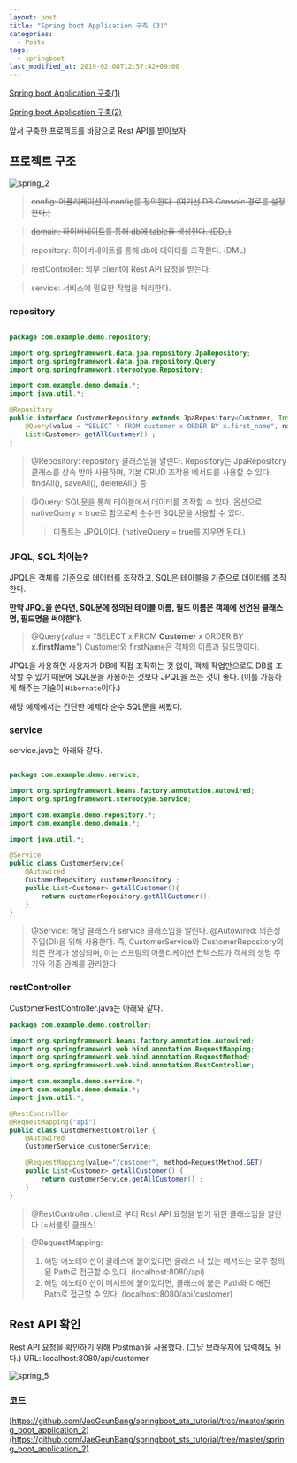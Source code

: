 ```yaml
---
layout: post
title: "Spring boot Application 구축 (3)"
categories:
  - Posts
tags:
  - springboot
last_modified_at: 2019-02-08T12:57:42+09:00
---
```



[Spring boot Application 구축(1)](https://jaegeunbang.github.io/web.springboot/Spring-Boot-Application-%EA%B5%AC%EC%B6%95(1)/)

[Spring boot Application 구축(2)](https://jaegeunbang.github.io/web.springboot/Spring-Boot-Application-%EA%B5%AC%EC%B6%95(2)/)

앞서 구축한 프로젝트를 바탕으로 Rest API를 받아보자.

## 프로젝트 구조

![spring_2](https://user-images.githubusercontent.com/22383120/52461702-86aaed80-2bb3-11e9-9e7b-8720b4fa57ba.PNG)

> ~~config: 어플리케이션의 config를 정의한다. (여기선 DB Console 경로를 설정한다.)~~

> ~~domain: 하이버네이트를 통해 db에 table을 생성한다. (DDL)~~

> repository: 하이버네이트를 통해 db에 데이터를 조작한다. (DML)

> restController: 외부 client에 Rest API 요청을 받는다.

> service: 서비스에 필요한 작업을 처리한다.


### repository
```java

package com.example.demo.repository;

import org.springframework.data.jpa.repository.JpaRepository;
import org.springframework.data.jpa.repository.Query;
import org.springframework.stereotype.Repository;

import com.example.demo.domain.*;
import java.util.*;

@Repository
public interface CustomerRepository extends JpaRepository<Customer, Integer> {
    @Query(value = "SELECT * FROM customer x ORDER BY x.first_name", nativeQuery = true)
    List<Customer> getAllCustomer() ;
}
```
> @Repository: repository 클래스임을 알린다. Repository는 JpaRepository 클래스를 상속 받아 사용하며, 기본 CRUD 조작용 메서드를 사용할 수 있다.
findAll(), saveAll(), deleteAll() 등

> @Query: SQL문을 통해 테이블에서 데이터를 조작할 수 있다. 옵션으로 nativeQuery =  true로 함으로써 순수한 SQL문을 사용할 수 있다.
>> 디폴트는 JPQL이다. (nativeQuery = true를 지우면 된다.)

### JPQL, SQL 차이는?
JPQL은 객체를 기준으로 데이터를 조작하고, SQL은 테이블을 기준으로 데이터를 조작한다.

 **만약 JPQL을 쓴다면, SQL문에 정의된 테이블 이름, 필드 이름은 객체에 선언된 클래스명, 필드명을 써야한다.**

> @Query(value =  "SELECT x FROM **Customer** x ORDER BY **x.firstName**")
> Customer와 firstName은 객체의 이름과 필드명이다. 

JPQL을 사용하면 사용자가 DB에 직접 조작하는 것 없이, 객체 작업만으로도 DB를 조작할 수 있기 때문에 SQL문을 사용하는 것보다 JPQL을 쓰는 것이 좋다.
(이를 가능하게 해주는 기술이 `Hibernate`이다.)

해당 예제에서는 간단한 예제라 순수 SQL문을 써봤다.


### service

service.java는 아래와 같다.

```java

package com.example.demo.service;

import org.springframework.beans.factory.annotation.Autowired;
import org.springframework.stereotype.Service;

import com.example.demo.repository.*;
import com.example.demo.domain.*;

import java.util.*;

@Service
public class CustomerService{
    @Autowired
    CustomerRepository customerRepository ;
    public List<Customer> getAllCustomer(){
        return customerRepository.getAllCustomer();
    }
}
```
> @Service: 해당 클래스가 service 클래스임을 알린다.
> @Autowired: 의존성 주입(DI)을 위해 사용한다. 
> 즉, CustomerService와 CustomerRepository의 의존 관계가 생성되며, 이는 스프링의 어플리케이션 컨텍스트가 객체의 생명 주기와 의존 관계를 관리한다.

### restController
CustomerRestController.java는 아래와 같다.

```java
package com.example.demo.controller;

import org.springframework.beans.factory.annotation.Autowired;
import org.springframework.web.bind.annotation.RequestMapping;
import org.springframework.web.bind.annotation.RequestMethod;
import org.springframework.web.bind.annotation.RestController;

import com.example.demo.service.*;
import com.example.demo.domain.*;
import java.util.*;

@RestController
@RequestMapping("api")
public class CustomerRestController {
    @Autowired
    CustomerService customerService;

    @RequestMapping(value="/customer", method=RequestMethod.GET)
    public List<Customer> getAllCustomer() {
        return customerService.getAllCustomer() ;
    }
}
```
> @RestController: client로 부터 Rest API 요청을 받기 위한 클래스임을 알린다 (=서블릿 클래스)

> @RequestMapping: 
> 1. 해당 애노테이션이 클래스에 붙어있다면 클래스 내 있는 메서드는 모두 정의된 Path로 접근할 수 있다. (localhost:8080/api)
> 2. 해당 에노테이션이 메서드에 붙어있다면, 클래스에 붙은 Path와 더해진 Path로 접근할 수 있다. (localhost:8080/api/customer)


## Rest API 확인

Rest API 요청을 확인하기 위해 Postman을 사용했다. (그냥 브라우저에 입력해도 된다.)
URL: localhost:8080/api/customer

![spring_5](https://user-images.githubusercontent.com/22383120/52464375-de4e5680-2bbd-11e9-805c-e6a39eb7939b.PNG)

### 코드
[https://github.com/JaeGeunBang/springboot_sts_tutorial/tree/master/spring_boot_application_2](https://github.com/JaeGeunBang/springboot_sts_tutorial/tree/master/spring_boot_application_2)
